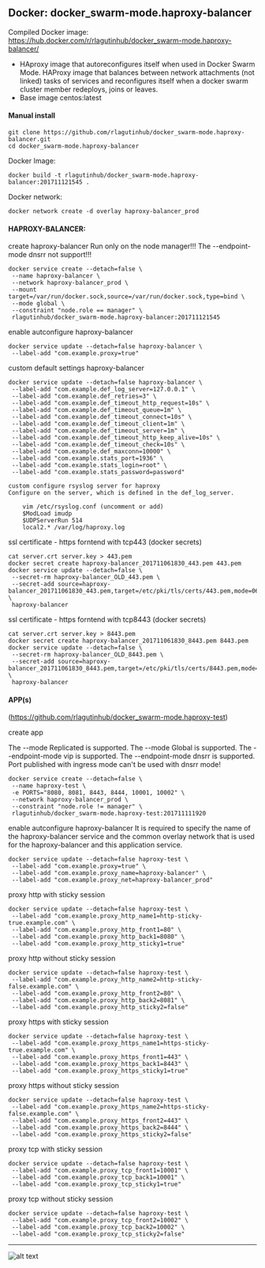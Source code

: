 ## Docker: docker_swarm-mode.haproxy-balancer

Compiled Docker image: https://hub.docker.com/r/rlagutinhub/docker_swarm-mode.haproxy-balancer/

-	HAproxy image that autoreconfigures itself when used in Docker Swarm Mode.
	HAProxy image that balances between network attachments (not linked) tasks of services and
	reconfigures itself when a docker swarm cluster member redeploys, joins or leaves.
-	Base image centos:latest

#### Manual install

```console
git clone https://github.com/rlagutinhub/docker_swarm-mode.haproxy-balancer.git
cd docker_swarm-mode.haproxy-balancer
```

Docker Image:

```console
docker build -t rlagutinhub/docker_swarm-mode.haproxy-balancer:201711121545 .
```

Docker network:

```console
docker network create -d overlay haproxy-balancer_prod
```

#### HAPROXY-BALANCER:

create haproxy-balancer
Run only on the node manager!!! The --endpoint-mode dnsrr not support!!!

```console
docker service create --detach=false \
 --name haproxy-balancer \
 --network haproxy-balancer_prod \
 --mount target=/var/run/docker.sock,source=/var/run/docker.sock,type=bind \
 --mode global \
 --constraint "node.role == manager" \
 rlagutinhub/docker_swarm-mode.haproxy-balancer:201711121545
```

enable autconfigure haproxy-balancer

```console
docker service update --detach=false haproxy-balancer \
 --label-add "com.example.proxy=true"
```

custom default settings haproxy-balancer

```console
docker service update --detach=false haproxy-balancer \
 --label-add "com.example.def_log_server=127.0.0.1" \
 --label-add "com.example.def_retries=3" \
 --label-add "com.example.def_timeout_http_request=10s" \
 --label-add "com.example.def_timeout_queue=1m" \
 --label-add "com.example.def_timeout_connect=10s" \
 --label-add "com.example.def_timeout_client=1m" \
 --label-add "com.example.def_timeout_server=1m" \
 --label-add "com.example.def_timeout_http_keep_alive=10s" \
 --label-add "com.example.def_timeout_check=10s" \
 --label-add "com.example.def_maxconn=10000" \
 --label-add "com.example.stats_port=1936" \
 --label-add "com.example.stats_login=root" \
 --label-add "com.example.stats_password=password"
```

    custom configure rsyslog server for haproxy
    Configure on the server, which is defined in the def_log_server.

```console
    vim /etc/rsyslog.conf (uncomment or add)
    $ModLoad imudp
    $UDPServerRun 514
    local2.* /var/log/haproxy.log
```

ssl certificate - https forntend with tcp443 (docker secrets)

```console
cat server.crt server.key > 443.pem
docker secret create haproxy-balancer_201711061830_443.pem 443.pem
docker service update --detach=false \
 --secret-rm haproxy-balancer_OLD_443.pem \
 --secret-add source=haproxy-balancer_201711061830_443.pem,target=/etc/pki/tls/certs/443.pem,mode=0644 \
 haproxy-balancer
```

ssl certificate - https forntend with tcp8443 (docker secrets)

```console
cat server.crt server.key > 8443.pem
docker secret create haproxy-balancer_201711061830_8443.pem 8443.pem
docker service update --detach=false \
 --secret-rm haproxy-balancer_OLD_8443.pem \
 --secret-add source=haproxy-balancer_201711061830_8443.pem,target=/etc/pki/tls/certs/8443.pem,mode=0644 \
 haproxy-balancer
```


####  APP(s)
(https://github.com/rlagutinhub/docker_swarm-mode.haproxy-test)


create app

The --mode Replicated is supported.
The --mode Global is supported.
The --endpoint-mode vip is supported.
The --endpoint-mode dnsrr is supported. Port published with ingress mode can't be used with dnsrr mode!

```console
docker service create --detach=false \
 --name haproxy-test \
 -e PORTS="8080, 8081, 8443, 8444, 10001, 10002" \
 --network haproxy-balancer_prod \
 --constraint "node.role != manager" \
 rlagutinhub/docker_swarm-mode.haproxy-test:201711111920
```

enable autconfigure haproxy-balancer
It is required to specify the name of the haproxy-balancer service and the common overlay network
that is used for the haproxy-balancer and this application service.

```console
docker service update --detach=false haproxy-test \
 --label-add "com.example.proxy=true" \
 --label-add "com.example.proxy_name=haproxy-balancer" \
 --label-add "com.example.proxy_net=haproxy-balancer_prod"
```

proxy http with sticky session

```console
docker service update --detach=false haproxy-test \
 --label-add "com.example.proxy_http_name1=http-sticky-true.example.com" \
 --label-add "com.example.proxy_http_front1=80" \
 --label-add "com.example.proxy_http_back1=8080" \
 --label-add "com.example.proxy_http_sticky1=true"
```

proxy http without sticky session

```console
docker service update --detach=false haproxy-test \
 --label-add "com.example.proxy_http_name2=http-sticky-false.example.com" \
 --label-add "com.example.proxy_http_front2=80" \
 --label-add "com.example.proxy_http_back2=8081" \
 --label-add "com.example.proxy_http_sticky2=false"
```

proxy https with sticky session

```console
docker service update --detach=false haproxy-test \
 --label-add "com.example.proxy_https_name1=https-sticky-true.example.com" \
 --label-add "com.example.proxy_https_front1=443" \
 --label-add "com.example.proxy_https_back1=8443" \
 --label-add "com.example.proxy_https_sticky1=true"
```

proxy https without sticky session

```console
docker service update --detach=false haproxy-test \
 --label-add "com.example.proxy_https_name2=https-sticky-false.example.com" \
 --label-add "com.example.proxy_https_front2=443" \
 --label-add "com.example.proxy_https_back2=8444" \
 --label-add "com.example.proxy_https_sticky2=false"
```

proxy tcp with sticky session

```console
docker service update --detach=false haproxy-test \
 --label-add "com.example.proxy_tcp_front1=10001" \
 --label-add "com.example.proxy_tcp_back1=10001" \
 --label-add "com.example.proxy_tcp_sticky1=true"
```

proxy tcp without sticky session

```console
docker service update --detach=false haproxy-test \
 --label-add "com.example.proxy_tcp_front2=10002" \
 --label-add "com.example.proxy_tcp_back2=10002" \
 --label-add "com.example.proxy_tcp_sticky2=false"
```

---

![alt text](https://github.com/rlagutinhub/docker_swarm-mode.haproxy-balancer/blob/master/screen.png)
